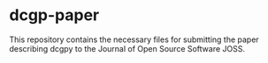 # dcgp-paper

This repository contains the necessary files for submitting the paper describing dcgpy to the Journal of Open Source Software JOSS.
